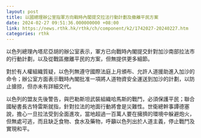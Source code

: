 ```yaml
---
layout: post
title: 以國總理辦公室指軍方向戰時內閣提交拉法行動計劃及撤離平民方案
date: 2024-02-27 09:51:36.000000000 +08:00
link: https://news.rthk.hk/rthk/ch/component/k2/1742027-20240227.htm
categories: rthk
---
```


以色列總理內塔尼亞胡的辦公室表示，軍方已向戰時內閣提交針對加沙南部拉法市的行動計劃，以及從戰區撤離平民的方案，但無提供更多細節。

對於有人權組織質疑，以色列無遵守國際法庭上月頒布、允許人道援助進入加沙的命令；辦公室方面表示戰時內閣批准一項將人道物資安全運送到加沙的計劃，以防止搶掠，但亦未有詳細交代。

以色列的盟友先後警告，與巴勒斯坦武裝組織哈馬斯的戰鬥，必須保護平民；聯合國秘書長古特雷斯就指，針對拉法的地面行動將會是災難性。世衛總幹事譚德塞說，擔心一旦拉法受到全面進攻，當地超過一百萬人要在擁擠的環境中躲避炮火，但無處可逃，而且缺乏食物、食水及藥物，呼籲以色列出於人道主義，停止戰鬥及實現和平。
